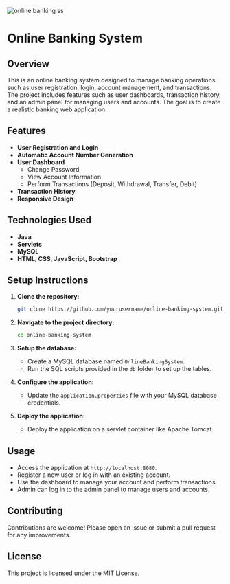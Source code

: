![online banking ss](https://github.com/user-attachments/assets/7321f894-9681-4f86-b4a0-f537dd65131b)
# Online Banking System

## Overview
This is an online banking system designed to manage banking operations such as user registration, login, account management, and transactions. The project includes features such as user dashboards, transaction history, and an admin panel for managing users and accounts. The goal is to create a realistic banking web application.

## Features
- **User Registration and Login**
- **Automatic Account Number Generation**
- **User Dashboard**
  - Change Password
  - View Account Information
  - Perform Transactions (Deposit, Withdrawal, Transfer, Debit)
- **Transaction History**
- **Responsive Design**

## Technologies Used
- **Java**
- **Servlets**
- **MySQL**
- **HTML, CSS, JavaScript, Bootstrap**

## Setup Instructions

1. **Clone the repository:**
    ```bash
    git clone https://github.com/yourusername/online-banking-system.git
    ```

2. **Navigate to the project directory:**
    ```bash
    cd online-banking-system
    ```

3. **Setup the database:**
    - Create a MySQL database named `OnlineBankingSystem`.
    - Run the SQL scripts provided in the `db` folder to set up the tables.

4. **Configure the application:**
    - Update the `application.properties` file with your MySQL database credentials.

5. **Deploy the application:**
    - Deploy the application on a servlet container like Apache Tomcat.

## Usage
- Access the application at `http://localhost:8080`.
- Register a new user or log in with an existing account.
- Use the dashboard to manage your account and perform transactions.
- Admin can log in to the admin panel to manage users and accounts.

## Contributing
Contributions are welcome! Please open an issue or submit a pull request for any improvements.

## License
This project is licensed under the MIT License.

